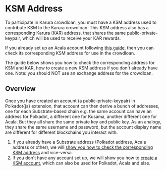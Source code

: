 # KSM Address

To participate in Karura crowdloan, you must have a KSM address used to contribute KSM to the Karura crowdloan. This KSM address also has a corresponding Karura \(KAR\) address, that shares the same public-private-keypair, which will be used to receive your KAR rewards.

If you already set up an Acala account following [this guide](https://wiki.acala.network/learn/get-started#create-a-polkadot-account), then you can check its corresponding KSM address for use in the crowdloan.

The guide below shows you how to check the corresponding address for KSM and KAR, how to create a new KSM address if you don't already have one. Note: you should NOT use an exchange address for the crowdloan.

## Overview

Once you have created an account \(a public-private-keypair\) in Polkadot{js} extension, that account can then derive a bunch of addresses, one for each Substrate-based chain e.g. the same account can have an address for Polkadot, a different one for Kusama, another different one for Acala. But they all share the same private key and public key. As an analogy, they share the same username and password, but the account display name are different for different blockchains you interact with.

1. If you already have a Substrate address \(Polkadot address, Acala address or other\), we will [show you how to check the corresponding KSM address](check-ksm-addr.md) and vice-versa.
2. If you don't have any account set up, we will show you how to [create a KSM account](create-new-account.md), which can also be used for Polkadot, Acala and else.

